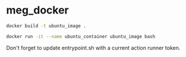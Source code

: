# meg_docker

```sh
docker build -t ubuntu_image .
```

```sh
docker run -it --name ubuntu_container ubuntu_image bash
```

Don't forget to update entrypoint.sh with a current action runner token.